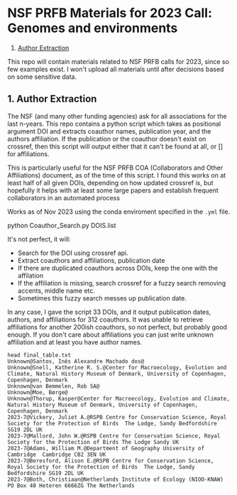 # NSF PRFB Materials for 2023 Call: Genomes and environments

1. [Author Extraction](#1-Authors)

This repo will contain materials related to NSF PRFB calls for 2023, since so few examples exist. I won't upload all materials until after decisions based on some sensitive data. 

## 1. Author Extraction

The NSF (and many other funding agencies) ask for all associations for the last n-years. This repo contains a python script which takes as positional argument DOI and extracts coauthor names, publication year, and the authors affiliation. If the publication or the coauthor doesn't exist on crossref, then this script will output either that it can't be found at all, or [] for affiliations. 

This is particularly useful for the NSF PRFB COA (Collaborators and Other Affiliations) document, as of the time of this script. I found this works on at least half of all given DOIs, depending on how updated crossref is, but hopefully it helps with at least some large papers and establish frequent collaborators in an automated process

Works as of Nov 2023 using the conda enviroment specified in the `.yml` file. 

python Coauthor_Search.py DOIS.list 

It's not perfect, it will:

- Search for the DOI using crossref api.
- Extract coauthors and affiliations, publication date
- If there are duplicated coauthors across DOIs, keep the one with the affilation
- If the affiliation is missing, search crossref for a fuzzy search removing accents, middle name etc. 
- Sometimes this fuzzy search messes up publication date. 

In any case, I gave the script 33 DOIs, and it output publication dates, authors, and affiliations for 312 coauthors. It was unable to retrieve affiliations for another 200ish coauthors, so not perfect, but probably good enough. If you don't care about affiliations you can just write unknown affiliation and at least you have author names.

```
head final_table.txt
Unknown@Santos, Inês Alexandre Machado dos@
Unknown@Snell, Katherine R. S.@Center for Macroecology, Evolution and Climate, Natural History Museum of Denmark, University of Copenhagen, Copenhagen, Denmark
Unknown@van Bemmelen, Rob SA@
Unknown@Moe, Børge@
Unknown@Thorup, Kasper@Center for Macroecology, Evolution and Climate, Natural History Museum of Denmark, University of Copenhagen, Copenhagen, Denmark
2023-7@Vickery, Juliet A.@RSPB Centre for Conservation Science, Royal Society for the Protection of Birds  The Lodge, Sandy Bedfordshire SG19 2DL UK
2023-7@Mallord, John W.@RSPB Centre for Conservation Science, Royal Society for the Protection of Birds The Lodge Sandy UK
2023-7@Adams, William M.@Department of Geography University of Cambridge  Cambridge CB2 3EN UK
2023-7@Beresford, Alison E.@RSPB Centre for Conservation Science, Royal Society for the Protection of Birds  The Lodge, Sandy Bedfordshire SG19 2DL UK
2023-7@Both, Christiaan@Netherlands Institute of Ecology (NIOO‐KNAW)  PO Box 40 Heteren 6666ZG The Netherlands
```
